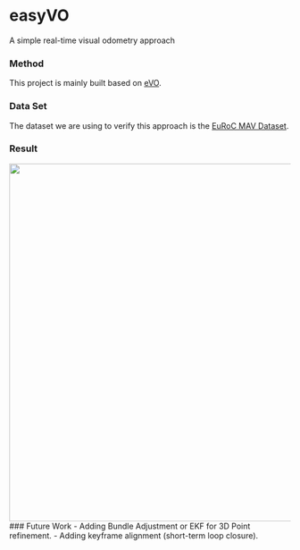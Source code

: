 # easyVO
A simple real-time visual odometry approach
### Method
This project is mainly built based on [eVO](http://w3.onera.fr/copernic/sites/w3.onera.fr.copernic/files/documents/conference_papers/2013_-_iros_-_evo_a_realtime_embedded_stereo_odometry_for_mav_applications.pdf).
### Data Set
The dataset we are using to verify this approach is the [EuRoC MAV Dataset](https://projects.asl.ethz.ch/datasets/doku.php?id=kmavvisualinertialdatasets).
### Result
<div align=center><img width="640" src="https://github.com/0Jiahao/easyVO/blob/master/result.gif"/></div> 
### Future Work
- Adding Bundle Adjustment or EKF for 3D Point refinement.
- Adding keyframe alignment (short-term loop closure).

